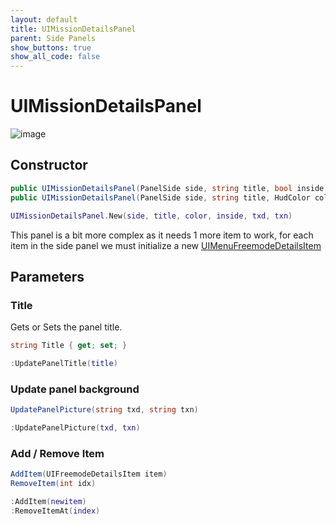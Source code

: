 ```yaml
---
layout: default
title: UIMissionDetailsPanel
parent: Side Panels
show_buttons: true
show_all_code: false
---
```


# UIMissionDetailsPanel

![image](https://user-images.githubusercontent.com/4005518/162627871-fad1dac4-7055-4187-819c-e21dfd8d865f.png)  

## Constructor

```c#
public UIMissionDetailsPanel(PanelSide side, string title, bool inside, string txd = "", string txn = "")
public UIMissionDetailsPanel(PanelSide side, string title, HudColor color, string txd = "", string txn = "")
```

```lua
UIMissionDetailsPanel.New(side, title, color, inside, txd, txn)
```

This panel is a bit more complex as it needs 1 more item to work, for each item in the side panel we must initialize a new [UIMenuFreemodeDetailsItem](./uimenufreemodedetailsitem.md)  

## Parameters

### Title
Gets or Sets the panel title.

```c#
string Title { get; set; }
```

```lua
:UpdatePanelTitle(title)
```

### Update panel background

```c#
UpdatePanelPicture(string txd, string txn)
```

```lua
:UpdatePanelPicture(txd, txn)
```

### Add / Remove Item

```c#
AddItem(UIFreemodeDetailsItem item)
RemoveItem(int idx)
```

```lua
:AddItem(newitem)
:RemoveItemAt(index)
```